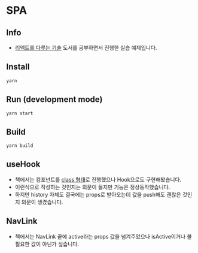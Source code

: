 # SPA

## Info

- [리액트를 다루는 기술](https://search.daum.net/search?w=bookpage&bookId=5056576&tab=introduction&DA=LB2&q=%EB%A6%AC%EC%95%A1%ED%8A%B8%EB%A5%BC%20%EB%8B%A4%EB%A3%A8%EB%8A%94%20%EA%B8%B0%EC%88%A0) 도서를 공부하면서 진행한 실습 예제입니다.

## Install

```bash
yarn
```

## Run (development mode)

```bash
yarn start
```

## Build

```bash
yarn build
```

## useHook

- 책에서는 컴포넌트를 [class 형태](#4)로 진행했으나 Hook으로도 구현해봤습니다.
- 이런식으로 작성하는 것인지는 의문이 들지만 기능은 정상동작했습니다.
- 하지만 history 자체도 결국에는 props로 받아오는데 값을 push해도 괜찮은 것인지 의문이 생겼습니다.

## NavLink

- 책에서는 NavLink 끝에 active라는 props 값을 넘겨주었으나 isActive이거나 불필요한 값이 아닌가 싶습니다.

